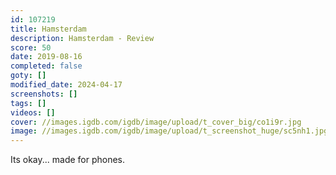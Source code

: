 ```yaml
---
id: 107219
title: Hamsterdam
description: Hamsterdam - Review
score: 50
date: 2019-08-16
completed: false
goty: []
modified_date: 2024-04-17
screenshots: []
tags: []
videos: []
cover: //images.igdb.com/igdb/image/upload/t_cover_big/co1i9r.jpg
image: //images.igdb.com/igdb/image/upload/t_screenshot_huge/sc5nh1.jpg
---
```

Its okay... made for phones.